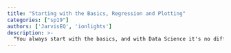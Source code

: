 ```yaml
---
title: "Starting with the Basics, Regression and Plotting"
categories: ["sp19"]
authors: ['JarvisEQ', 'ionlights']
description: >-
  "You always start with the basics, and with Data Science it's no different! We'll be getting our feet wet with some simple, but powerful, models and  demonstrate their power by applying them to real world data."
---
```


 

